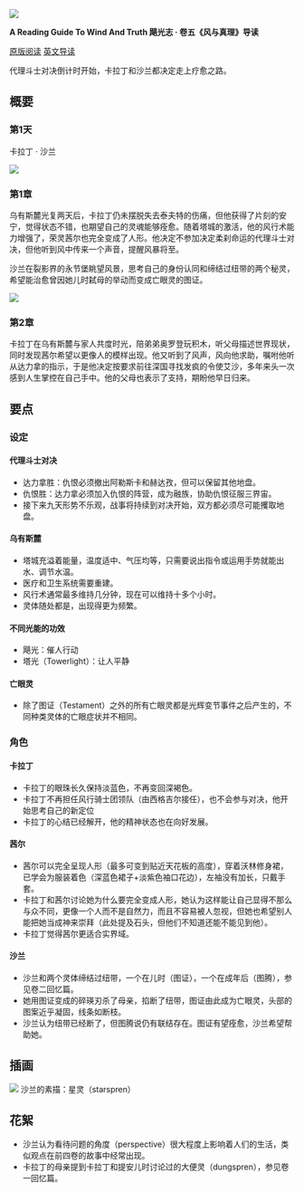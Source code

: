 ![](https://reactormag.com/wp-content/uploads/2024/07/Wind-and-Truth-series-header-simplified-1100x550.png)

**A Reading Guide To Wind And Truth
飓光志 · 卷五《风与真理》导读**

[原版阅读](https://reactormag.com/read-wind-and-truth-by-brandon-sanderson-chapters-1-and-2/)
[英文导读](https://reactormag.com/?p=792492)

代理斗士对决倒计时开始，卡拉丁和沙兰都决定走上疗愈之路。

## 概要

### 第1天

卡拉丁 · 沙兰

![](https://reactormag.com/wp-content/uploads/2024/07/Wind-and-Truth-Chapter-Arch-Chapter-1.png)

### 第1章

乌有斯麓光复两天后，卡拉丁仍未摆脱失去泰夫特的伤痛，但他获得了片刻的安宁，觉得状态不错，也期望自己的灵魂能够痊愈。随着塔城的激活，他的风行术能力增强了，荣灵茜尔也完全变成了人形。他决定不参加决定柔刹命运的代理斗士对决，但他听到风中传来一个声音，提醒风暴将至。

沙兰在裂影界的永节堡眺望风景，思考自己的身份认同和缔结过纽带的两个秘灵，希望能治愈曾因她儿时弑母的举动而变成亡眼灵的图证。

![](https://reactormag.com/wp-content/uploads/2024/08/Wind-and-Truth-Chapter-Arch-Chapter-2-revised-2048x1189.png)

### 第2章

卡拉丁在乌有斯麓与家人共度时光，陪弟弟奥罗登玩积木，听父母描述世界现状，同时发现茜尔希望以更像人的模样出现。他又听到了风声，风向他求助，嘱咐他听从达力拿的指示，于是他决定按要求前往深国寻找发疯的令使艾沙，多年来头一次感到人生掌控在自己手中。他的父母也表示了支持，期盼他早日归来。

## 要点

### 设定
#### 代理斗士对决
- 达力拿胜：仇恨必须撤出阿勒斯卡和赫达孜，但可以保留其他地盘。
- 仇恨胜：达力拿必须加入仇恨的阵营，成为融族，协助仇恨征服三界宙。
- 接下来九天形势不乐观，战事将持续到对决开始，双方都必须尽可能攫取地盘。

#### 乌有斯麓
- 塔城充溢着能量，温度适中、气压均等，只需要说出指令或运用手势就能出水、调节水温。
- 医疗和卫生系统需要重建。
- 风行术通常最多维持几分钟，现在可以维持十多个小时。
- 灵体随处都是，出现得更为频繁。

#### 不同光能的功效
- 飓光：催人行动
- 塔光（Towerlight）：让人平静

#### 亡眼灵
- 除了图证（Testament）之外的所有亡眼灵都是光辉变节事件之后产生的，不同种类灵体的亡眼症状并不相同。

### 角色

#### 卡拉丁
- 卡拉丁的眼珠长久保持淡蓝色，不再变回深褐色。
- 卡拉丁不再担任风行骑士团领队（由西格吉尔接任），也不会参与对决，他开始思考自己的新定位
- 卡拉丁的心结已经解开，他的精神状态也在向好发展。

#### 茜尔
- 茜尔可以完全呈现人形（最多可变到贴近天花板的高度），穿着沃林修身裙，已学会为服装着色（深蓝色裙子+淡紫色袖口花边），左袖没有加长，只戴手套。
- 卡拉丁和茜尔讨论她为什么要完全变成人形，她认为这样能让自己显得不那么与众不同，更像一个人而不是自然力，而且不容易被人忽视，但她也希望别人能把她当成神来崇拜（此处提及石头，但他们不知道还能不能见到他）。
- 卡拉丁觉得茜尔更适合实界域。

#### 沙兰
- 沙兰和两个灵体缔结过纽带，一个在儿时（图证），一个在成年后（图腾），参见卷二回忆篇。
- 她用图证变成的碎瑛刃杀了母亲，掐断了纽带，图证由此成为亡眼灵，头部的图案近乎凝固，线条如断枝。
- 沙兰认为纽带已经断了，但图腾说仍有联结存在。图证有望痊愈，沙兰希望帮助她。

## 插画
![](https://reactormag.com/wp-content/uploads/2024/07/Wind-and-Truth-art-Starspren.png)
沙兰的素描：星灵（starspren）

## 花絮
- 沙兰认为看待问题的角度（perspective）很大程度上影响着人们的生活，类似观点在前四卷的故事中经常出现。
- 卡拉丁的母亲提到卡拉丁和提安儿时讨论过的大便灵（dungspren），参见卷一回忆篇。
